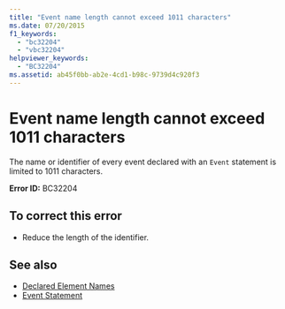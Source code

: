 ```yaml
---
title: "Event name length cannot exceed 1011 characters"
ms.date: 07/20/2015
f1_keywords: 
  - "bc32204"
  - "vbc32204"
helpviewer_keywords: 
  - "BC32204"
ms.assetid: ab45f0bb-ab2e-4cd1-b98c-9739d4c920f3
---
```

# Event name length cannot exceed 1011 characters

The name or identifier of every event declared with an `Event` statement is limited to 1011 characters.  
  
 **Error ID:** BC32204  
  
## To correct this error  
  
- Reduce the length of the identifier.  
  
## See also

- [Declared Element Names](../programming-guide/language-features/declared-elements/declared-element-names.md)
- [Event Statement](../language-reference/statements/event-statement.md)
